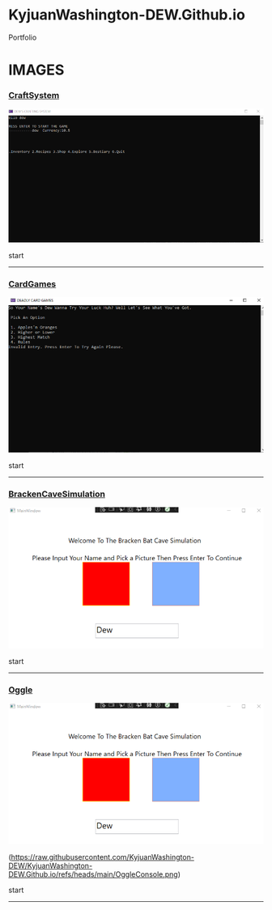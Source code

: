 # KyjuanWashington-DEW.Github.io
Portfolio

# IMAGES

### [CraftSystem](https://github.com/KyjuanWashington-DEW/2024Programming2-/tree/main/CraftSystemDew2024Fall)

![](https://raw.githubusercontent.com/KyjuanWashington-DEW/KyjuanWashington-DEW.Github.io/refs/heads/main/CraftingSystem.png)

start


-----------------------------------------------------------------------------------------


### [CardGames](https://github.com/KyjuanWashington-DEW/2024Programming2-/tree/main/CardGames)

![](https://raw.githubusercontent.com/KyjuanWashington-DEW/KyjuanWashington-DEW.Github.io/refs/heads/main/CardgamePic.png)

start


-----------------------------------------------------------------------------------------


### [BrackenCaveSimulation](https://github.com/KyjuanWashington-DEW/2024Programming2-/tree/main/DEWsBatsOfBrackenCaveSimulation)

![](https://raw.githubusercontent.com/KyjuanWashington-DEW/KyjuanWashington-DEW.Github.io/refs/heads/main/BrackenCave.png)

start


-----------------------------------------------------------------------------------------


### [Oggle](https://github.com/KyjuanWashington-DEW/2024Programming2-/tree/main/DEWsOggle)

![](https://raw.githubusercontent.com/KyjuanWashington-DEW/KyjuanWashington-DEW.Github.io/refs/heads/main/BrackenCave.png)

(https://raw.githubusercontent.com/KyjuanWashington-DEW/KyjuanWashington-DEW.Github.io/refs/heads/main/OggleConsole.png)

start


-----------------------------------------------------------------------------------------
